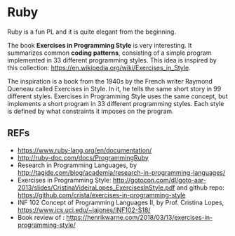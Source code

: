 # Ruby

Ruby is a fun PL and it is quite elegant from the beginning.

The book **Exercises in Programming Style** is very interesting. It summarizes common **coding patterns**, consisting of a simple program implemented in 33 different programming styles. This idea is inspired by this collection: <https://en.wikipedia.org/wiki/Exercises_in_Style>.

The inspiration is a book from the 1940s by the French writer Raymond Queneau called Exercises in Style. In it, he tells the same short story in 99 different styles. Exercises in Programming Style uses the same concept, but implements a short program in 33 different programming styles. Each style is defined by what constraints it imposes on the program.

## REFs

- <https://www.ruby-lang.org/en/documentation/>
- <http://ruby-doc.com/docs/ProgrammingRuby>
- Research in Programming Languages, by <http://tagide.com/blog/academia/research-in-programming-languages/>
- Exercises in Programming Style: <http://gotocon.com/dl/goto-aar-2013/slides/CristinaVideiraLopes_ExercisesInStyle.pdf> and github repo: <https://github.com/crista/exercises-in-programming-style>
- INF 102 Concept of Programming Languages II, by Prof. Cristina Lopes, <https://www.ics.uci.edu/~jajones/INF102-S18/>
- Book review of <Exercises in Programming Style>: <https://henrikwarne.com/2018/03/13/exercises-in-programming-style/>

